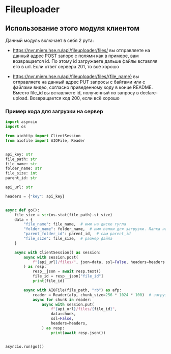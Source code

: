 # Fileuploader

## Использование этого модуля клиентом

Данный модуль включает в себя 2 рута:

- https://nvr.miem.hse.ru/api/fileuploader/files/
  вы отправляете на данный адрес POST запорс с полями как в примере, вам возвращается id. По этому id загружаете дальше файлы вставляя его в url. Если ответ сервера 201, то всё хорошо

- https://nvr.miem.hse.ru/api/fileuploader/files/{file_name}
  вы отправляете на данный адрес PUT запросы с байтами или с файлами видео, согласно приведенному коду в конце README. Вместо file_id вы вставляете id, полученный по запросу в declare-upload. Возвращается код 200, если всё хорошо

### Пример кода для загрузки на сервер

```python
import asyncio
import os

from aiohttp import ClientSession
from aiofile import AIOFile, Reader


api_key: str
file_path: str
file_name: str
folder_name: str
file_size: int
parent_id: str

api_url: str

headers = {"key": api_key}


async def go():
    file_size = str(os.stat(file_path).st_size)
    data = {
        "file_name": file_name,  # имя на диске гугла
        "folder_name": folder_name,  # имя папки для загрузки. Папка находится в parent_id директории
        "parent_folder_id": parent_id,  # сам parent_id
        "file_size": file_size,  # размер файла
    }

    async with ClientSession() as session:
        async with session.post(
            f"{api_url}/files/", json=data, ssl=False, headers=headers
        ) as resp:
            resp__json = await resp.text()
            file_id = resp__json["file_id"]
            print(file_id)

        async with AIOFile(file_path, "rb") as afp:
            reader = Reader(afp, chunk_size=256 * 1024 * 100)  # загрузка по 25MB
            async for chunk in reader:
                async with session.put(
                    f"{api_url}/files/{file_id}",
                    data=chunk,
                    ssl=False,
                    headers=headers,
                ) as resp:
                    print(await resp.json())


asyncio.run(go())
```
